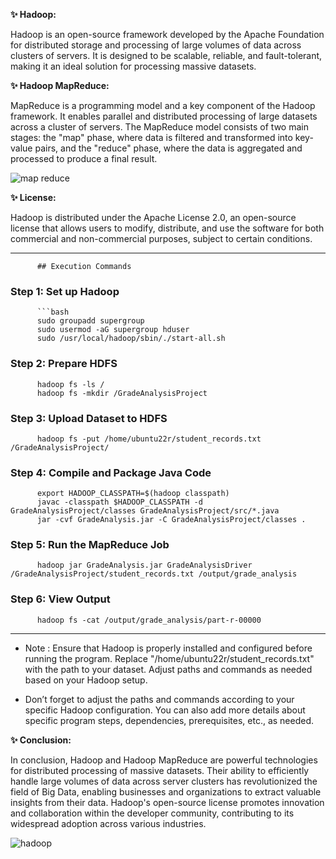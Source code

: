 **✨ Hadoop:**

Hadoop is an open-source framework developed by the Apache Foundation for distributed storage and processing of large volumes of data across clusters of servers. It is designed to be scalable, reliable, and fault-tolerant, making it an ideal solution for processing massive datasets.

**✨ Hadoop MapReduce:**

MapReduce is a programming model and a key component of the Hadoop framework. It enables parallel and distributed processing of large datasets across a cluster of servers. The MapReduce model consists of two main stages: the "map" phase, where data is filtered and transformed into key-value pairs, and the "reduce" phase, where the data is aggregated and processed to produce a final result.




![map reduce](https://github.com/WissalManseri/Hadoop-Map-Reduce/assets/135167709/2b7c3971-bed7-4516-841d-8526fe10c438)



**✨ License:**

Hadoop is distributed under the Apache License 2.0, an open-source license that allows users to modify, distribute, and use the software for both commercial and non-commercial purposes, subject to certain conditions.


______________________________________________

          ## Execution Commands

### Step 1: Set up Hadoop

          ```bash
          sudo groupadd supergroup
          sudo usermod -aG supergroup hduser
          sudo /usr/local/hadoop/sbin/./start-all.sh
          
### Step 2: Prepare HDFS


          hadoop fs -ls /
          hadoop fs -mkdir /GradeAnalysisProject

### Step 3: Upload Dataset to HDFS

          hadoop fs -put /home/ubuntu22r/student_records.txt /GradeAnalysisProject/

### Step 4: Compile and Package Java Code
          export HADOOP_CLASSPATH=$(hadoop classpath)
          javac -classpath $HADOOP_CLASSPATH -d GradeAnalysisProject/classes GradeAnalysisProject/src/*.java
          jar -cvf GradeAnalysis.jar -C GradeAnalysisProject/classes .

### Step 5: Run the MapReduce Job
          hadoop jar GradeAnalysis.jar GradeAnalysisDriver /GradeAnalysisProject/student_records.txt /output/grade_analysis

### Step 6: View Output
          hadoop fs -cat /output/grade_analysis/part-r-00000

______________________________________________

- Note : 
Ensure that Hadoop is properly installed and configured before running the program.
Replace "/home/ubuntu22r/student_records.txt" with the path to your dataset.
Adjust paths and commands as needed based on your Hadoop setup.

- Don’t forget to adjust the paths and commands according to your specific Hadoop configuration. You can also add more details about specific program steps, dependencies, prerequisites, etc., as needed.



**✨ Conclusion:**

In conclusion, Hadoop and Hadoop MapReduce are powerful technologies for distributed processing of massive datasets. Their ability to efficiently handle large volumes of data across server clusters has revolutionized the field of Big Data, enabling businesses and organizations to extract valuable insights from their data. Hadoop's open-source license promotes innovation and collaboration within the developer community, contributing to its widespread adoption across various industries.



![hadoop](https://github.com/WissalManseri/Hadoop-Map-Reduce/assets/135167709/fd7932d7-e927-456b-a92d-098718e5b29d)
